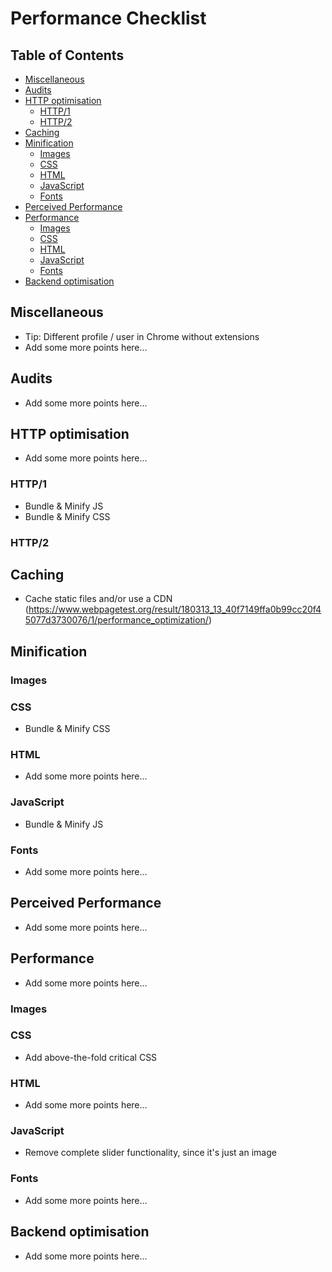 # Performance Checklist

## Table of Contents

*   [Miscellaneous](#miscellaneous)
*   [Audits](#audits)
*   [HTTP optimisation](#http-optimisation)
    *   [HTTP/1](#http1)
    *   [HTTP/2](#http2)
*   [Caching](#caching)
*   [Minification](#minification)
    *   [Images](#images)
    *   [CSS](#css)
    *   [HTML](#html)
    *   [JavaScript](#javascript)
    *   [Fonts](#fonts)
*   [Perceived Performance](#perceived-performance)
*   [Performance](#performance)
    *   [Images](#images-1)
    *   [CSS](#css-1)
    *   [HTML](#html-1)
    *   [JavaScript](#javascript-1)
    *   [Fonts](#fonts-1)
*   [Backend optimisation](#backend-optimisation)

## Miscellaneous

*   Tip: Different profile / user in Chrome without extensions
*   Add some more points here...

## Audits

*   Add some more points here...

## HTTP optimisation

*   Add some more points here...

### HTTP/1

* Bundle & Minify JS
* Bundle & Minify CSS

### HTTP/2


## Caching

* Cache static files and/or use a CDN (https://www.webpagetest.org/result/180313_13_40f7149ffa0b99cc20f45077d3730076/1/performance_optimization/)

## Minification

### Images


### CSS

* Bundle & Minify CSS

### HTML

*   Add some more points here...

### JavaScript

* Bundle & Minify JS

### Fonts

*   Add some more points here...

## Perceived Performance

*   Add some more points here...

## Performance

*   Add some more points here...

### Images




### CSS

* Add above-the-fold critical CSS

### HTML

*   Add some more points here...

### JavaScript

* Remove complete slider functionality, since it's just an image

### Fonts

*   Add some more points here...

## Backend optimisation

*   Add some more points here...
